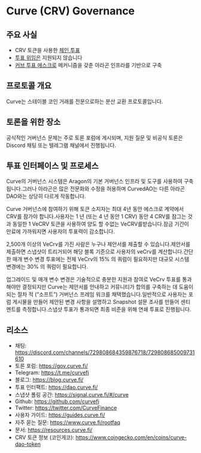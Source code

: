 # Curve (CRV) Governance

## 주요 사실

- CRV 토큰을 사용한 [체인 투표]('../../../../governance-concept/On%20Chain%20vs.%20Off%20Chain%20Voting/readme.md)
- [투표 위임은](../../governance-concept/Vote%20Delegation/readme.md) 지원되지 않습니다
- [커브 투표 에스크로](../../governance-frameworks/Curve%20Voting%20Escrow/readme.md) 메커니즘을 갖춘 아라곤 인프라를 기반으로 구축

## 프로토콜 개요

Curve는 스테이블 코인 거래를 전문으로하는 분산 교환 프로토콜입니다.

## 토론을 위한 장소

공식적인 거버넌스 문제는 주로 토론 포럼에 게시되며, 지원 질문 및 비공식 토론은 Discord 채팅 또는 텔레그램 채널에서 진행됩니다.

## 투표 인터페이스 및 프로세스

Curve의 거버넌스 시스템은 Aragon의 기본 거버넌스 인프라 및 도구를 사용하여 구축됩니다.그러나 아라곤은 많은 전문화와 수정을 허용하며 CurvedAO는 다른 아라곤 DAO와는 상당히 다르게 작동합니다.

Curve 거버넌스에 참여하기 위해 토큰 소지자는 최대 4년 동안 에스크로 계약에서 CRV를 잠가야 합니다.사용자는 1 년 (또는 4 년 동안 1 CRV) 동안 4 CRV를 잠그는 것과 동일한 1 VeCRV 토큰을 사용하여 양도 할 수없는 VeCRV를받습니다.잠금 기간이 만료에 가까워지면 사용자의 투표력이 감소합니다.

2,500개 이상의 VeCrv를 가진 사람은 누구나 제안서를 제출할 수 있습니다.제안서를 제출하면 스냅샷이 트리거되어 해당 블록 기준으로 사용자의 veCrv를 계산합니다.간단한 매개 변수 변경 투표에는 전체 VeCrv의 15% 의 쿼럼이 필요하지만 대규모 시스템 변경에는 30% 의 쿼럼이 필요합니다.

업그레이드 및 매개 변수 변경은 기술적으로 충분한 지원과 참여로 VeCrv 투표를 통과해야만 결정되지만 Curve는 제안서를 안내하고 커뮤니티가 합의를 구축하는 데 도움이되는 절차 적 (“소프트”) 거버넌스 프레임 워크를 채택했습니다.일반적으로 사용자는 포럼 게시물을 만들어 제안된 변경 사항을 설명하고 Snapshot 설문 조사를 만들어 센티멘트를 측정합니다.스냅샷 투표가 통과되면 최종 비준을 위해 연쇄 투표로 진행됩니다.

## 리소스

- 채팅: https://discord.com/channels/729808684359876718/729808685009731610
- 토론 포럼: https://gov.curve.fi/
- Telegram: https://t.me/curvefi
- 블로그: https://blog.curve.fi/
- 투표 인터팩트: https://dao.curve.fi/
- 스냅샷 폴링 공간: https://signal.curve.fi/#/curve
- Github: https://github.com/curvefi
- Twitter: https://twitter.com/CurveFinance
- 사용자 가이드: https://guides.curve.fi/
- 자주 묻는 질문: https://www.curve.fi/rootfaq
- 문서: https://resources.curve.fi/
- CRV 토큰 정보 (코인게코): https://www.coingecko.com/en/coins/curve-dao-token
